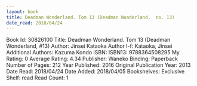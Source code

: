 ```yaml
---
layout: book
title: Deadman Wonderland. Tom 13 (Deadman Wonderland,  no. 13)
date_read: 2018/04/24
---
```


Book Id: 30826100
Title: Deadman Wonderland. Tom 13 (Deadman Wonderland, #13)
Author: Jinsei Kataoka
Author l-f: Kataoka, Jinsei
Additional Authors: Kazuma Kondo
ISBN: 
ISBN13: 9788364508295
My Rating: 0
Average Rating: 4.34
Publisher: Waneko
Binding: Paperback
Number of Pages: 212
Year Published: 2016
Original Publication Year: 2013
Date Read: 2018/04/24
Date Added: 2018/04/05
Bookshelves: 
Exclusive Shelf: read
Read Count: 1

